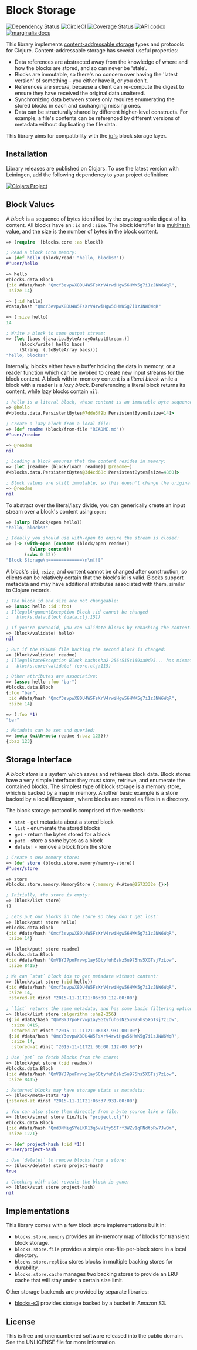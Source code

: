 Block Storage
=============

[![Dependency Status](https://www.versioneye.com/user/projects/5639b2761d47d40015000018/badge.svg?style=flat)](https://www.versioneye.com/user/projects/5639b2761d47d40015000018)
[![CircleCI](https://circleci.com/gh/greglook/blocks.svg?style=shield&circle-token=d652bef14116ac200c225d12b6c7af33933f4c26)](https://circleci.com/gh/greglook/blocks)
[![Coverage Status](https://coveralls.io/repos/greglook/blocks/badge.svg?branch=develop&service=github)](https://coveralls.io/github/greglook/blocks?branch=develop)
[![API codox](https://img.shields.io/badge/doc-API-blue.svg)](https://greglook.github.io/blocks/api/)
[![marginalia docs](https://img.shields.io/badge/doc-marginalia-blue.svg)](https://greglook.github.io/blocks/marginalia/uberdoc.html)

This library implements [content-addressable storage](https://en.wikipedia.org/wiki/Content-addressable_storage)
types and protocols for Clojure. Content-addressable storage has several useful properties:

- Data references are abstracted away from the knowledge of where and how the
  blocks are stored, and so can never be 'stale'.
- Blocks are immutable, so there's no concern over having the 'latest version'
  of something - you either have it, or you don't.
- References are _secure_, because a client can re-compute the digest to ensure
  they have received the original data unaltered.
- Synchronizing data between stores only requires enumerating the stored blocks
  in each and exchanging missing ones.
- Data can be structurally shared by different higher-level constructs. For
  example, a file's contents can be referenced by different versions of
  metadata without duplicating the file data.

This library aims for compatibility with the [ipfs](//ipfs.io) block storage
layer.

## Installation

Library releases are published on Clojars. To use the latest version with
Leiningen, add the following dependency to your project definition:

[![Clojars Project](http://clojars.org/mvxcvi/blocks/latest-version.svg)](http://clojars.org/mvxcvi/blocks)

## Block Values

A _block_ is a sequence of bytes identified by the cryptographic digest of its
content. All blocks have an `:id` and `:size`. The block identifier is a
[multihash](//github.com/greglook/clj-multihash) value, and the size is the
number of bytes in the block content.

```clojure
=> (require '[blocks.core :as block])

; Read a block into memory:
=> (def hello (block/read! "hello, blocks!"))
#'user/hello

=> hello
#blocks.data.Block
{:id #data/hash "QmcY3evpwX8DU4W5FsXrV4rwiHgw56HWK5g7i1zJNW6WqR",
 :size 14}

=> (:id hello)
#data/hash "QmcY3evpwX8DU4W5FsXrV4rwiHgw56HWK5g7i1zJNW6WqR"

=> (:size hello)
14

; Write a block to some output stream:
=> (let [baos (java.io.ByteArrayOutputStream.)]
     (block/write! hello baos)
     (String. (.toByteArray baos)))
"hello, blocks!"
```

Internally, blocks either have a buffer holding the data in memory, or a reader
function which can be invoked to create new input streams for the block content.
A block with in-memory content is a _literal block_ while a block with a reader
is a _lazy block_.  Dereferencing a literal block returns its content, while
lazy blocks contain `nil`.

```clojure
; hello is a literal block, whose content is an immutable byte sequence:
=> @hello
#<blocks.data.PersistentBytes@7dde3f9b PersistentBytes[size=14]>

; Create a lazy block from a local file:
=> (def readme (block/from-file "README.md"))
#'user/readme

=> @readme
nil

; Loading a block ensures that the content resides in memory:
=> (let [readme+ (block/load! readme)] @readme+)
#<blocks.data.PersistentBytes@3d4cd68c PersistentBytes[size=4860]>

; Block values are still immutable, so this doesn't change the original block:
=> @readme
nil
```

To abstract over the literal/lazy divide, you can generically create an input
stream over a block's content using `open`:

```clojure
=> (slurp (block/open hello))
"hello, blocks!"

; Ideally you should use with-open to ensure the stream is closed:
=> (-> (with-open [content (block/open readme)]
         (slurp content))
       (subs 0 32))
"Block Storage\n=============\n\n[!["
```

A block's `:id`, `:size`, and content cannot be changed after construction, so
clients can be relatively certain that the block's id is valid. Blocks support
metadata and may have additional attributes associated with them, similar to
Clojure records.

```clojure
; The block id and size are not changeable:
=> (assoc hello :id :foo)
; IllegalArgumentException Block :id cannot be changed
;   blocks.data.Block (data.clj:151)

; If you're paranoid, you can validate blocks by rehashing the content:
=> (block/validate! hello)
nil

; But if the README file backing the second block is changed:
=> (block/validate! readme)
; IllegalStateException Block hash:sha2-256:515c169aa0d95... has mismatched content
;   blocks.core/validate! (core.clj:115)

; Other attributes are associative:
=> (assoc hello :foo "bar")
#blocks.data.Block
{:foo "bar",
 :id #data/hash "QmcY3evpwX8DU4W5FsXrV4rwiHgw56HWK5g7i1zJNW6WqR",
 :size 14}

=> (:foo *1)
"bar"

; Metadata can be set and queried:
=> (meta (with-meta readme {:baz 123}))
{:baz 123}
```

## Storage Interface

A _block store_ is a system which saves and retrieves block data. Block stores
have a very simple interface: they must store, retrieve, and enumerate the
contained blocks. The simplest type of block storage is a memory store, which is
backed by a map in memory. Another basic example is a store backed by a local
filesystem, where blocks are stored as files in a directory.

The block storage protocol is comprised of five methods:
- `stat` - get metadata about a stored block
- `list` - enumerate the stored blocks
- `get` - return the bytes stored for a block
- `put!` - store a some bytes as a block
- `delete!` - remove a block from the store

```clojure
; Create a new memory store:
=> (def store (blocks.store.memory/memory-store))
#'user/store

=> store
#blocks.store.memory.MemoryStore {:memory #<Atom@2573332e {}>}

; Initially, the store is empty:
=> (block/list store)
()

; Lets put our blocks in the store so they don't get lost:
=> (block/put! store hello)
#blocks.data.Block
{:id #data/hash "QmcY3evpwX8DU4W5FsXrV4rwiHgw56HWK5g7i1zJNW6WqR",
 :size 14}

=> (block/put! store readme)
#blocks.data.Block
{:id #data/hash "QmVBYJ7poFrvwp1aySGtyfuh6sNz5u975hs5XGTsj7zLow",
 :size 8415}

; We can `stat` block ids to get metadata without content:
=> (block/stat store (:id hello))
{:id #data/hash "QmcY3evpwX8DU4W5FsXrV4rwiHgw56HWK5g7i1zJNW6WqR",
 :size 14,
 :stored-at #inst "2015-11-11T21:06:00.112-00:00"}

; `list` returns the same metadata, and has some basic filtering options:
=> (block/list store :algorithm :sha2-256)
({:id #data/hash "QmVBYJ7poFrvwp1aySGtyfuh6sNz5u975hs5XGTsj7zLow",
  :size 8415,
  :stored-at #inst "2015-11-11T21:06:37.931-00:00"}
 {:id #data/hash "QmcY3evpwX8DU4W5FsXrV4rwiHgw56HWK5g7i1zJNW6WqR",
  :size 14,
  :stored-at #inst "2015-11-11T21:06:00.112-00:00"})

; Use `get` to fetch blocks from the store:
=> (block/get store (:id readme))
#blocks.data.Block
{:id #data/hash "QmVBYJ7poFrvwp1aySGtyfuh6sNz5u975hs5XGTsj7zLow",
 :size 8415}

; Returned blocks may have storage stats as metadata:
=> (block/meta-stats *1)
{:stored-at #inst "2015-11-11T21:06:37.931-00:00"}

; You can also store them directly from a byte source like a file:
=> (block/store! store (io/file "project.clj"))
#blocks.data.Block
{:id #data/hash "Qmd3NMig5YeLKR13q5vV1fy55Trf3WZv1qFNdtpRw7JwBm",
 :size 1221}

=> (def project-hash (:id *1))
#'user/project-hash

; Use `delete!` to remove blocks from a store:
=> (block/delete! store project-hash)
true

; Checking with stat reveals the block is gone:
=> (block/stat store project-hash)
nil
```

## Implementations

This library comes with a few block store implementations built in:

- `blocks.store.memory` provides an in-memory map of blocks for transient
  block storage.
- `blocks.store.file` provides a simple one-file-per-block store in a local
  directory.
- `blocks.store.replica` stores blocks in multiple backing stores for
  durability.
- `blocks.store.cache` manages two backing stores to provide an LRU cache that
  will stay under a certain size limit.

Other storage backends are provided by separate libraries:

- [blocks-s3](//github.com/greglook/blocks-s3) provides storage backed by a
  bucket in Amazon S3.

## License

This is free and unencumbered software released into the public domain.
See the UNLICENSE file for more information.

